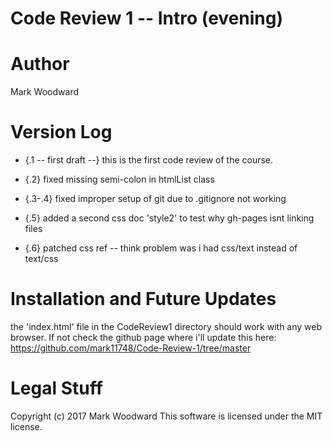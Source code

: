 # Code Review 1 -- Intro (evening)
# Author
Mark Woodward
# Version Log
* {.1 -- first draft --}
this is the first code review of the course.

* {.2}
fixed missing semi-colon in htmlList class

* {.3-.4}
fixed improper setup of git due to .gitignore not working

* {.5}
added a second css doc 'style2' to test why gh-pages isnt linking files

* {.6}
patched css ref -- think problem was i had css/text instead of text/css

# Installation and Future Updates
the 'index.html' file in the CodeReview1 directory should work with any web browser.
If not check the github page where i'll update this here: https://github.com/mark11748/Code-Review-1/tree/master

# Legal Stuff
Copyright (c) 2017 Mark Woodward
This software is licensed under the MIT license.
